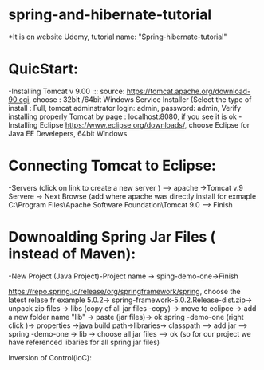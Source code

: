 # spring-and-hibernate-tutorial

*It is on website Udemy, tutorial name: "Spring-hibernate-tutorial"

# QuicStart:
-Installing Tomcat v 9.00 ::: source: https://tomcat.apache.org/download-90.cgi,  choose : 32bit /64bit Windows Service Installer
(Select the type of install : Full, tomcat adminstrator login: admin, password: admin, 
Verify installing properly Tomcat by page : localhost:8080, if you see it  is ok
-Installing Eclipse https://www.eclipse.org/downloads/, choose Eclipse for Java EE Develepers, 64bit Windows

# Connecting Tomcat to Eclipse:
-Servers (click on link to create a new server ) --> apache ->Tomcat v.9 Servere -> Next 
Browse (add where apache was directly install for exmaple C:\Program Files\Apache Software Foundation\Tomcat 9.0 --> Finish

#  Downoalding Spring Jar Files ( instead of Maven):
-New Project (Java Project)-Project name -> sping-demo-one->Finish

https://repo.spring.io/release/org/springframework/spring, choose the latest relase fr example 5.0.2-> 
spring-framework-5.0.2.Release-dist.zip-> unpack zip files -> libs (copy of all jar files -copy) -> move to eclipce -> add a new folder
name "lib" -> paste (jar files)-> ok
spring -demo-one (right click )-> properties ->java build path->libraries-> classpath --> add jar --> spring -demo-one -> lib -> choose all  jar files --> ok
(so for our project we have referenced libaries for all spring jar files)

Inversion of Control(IoC):






